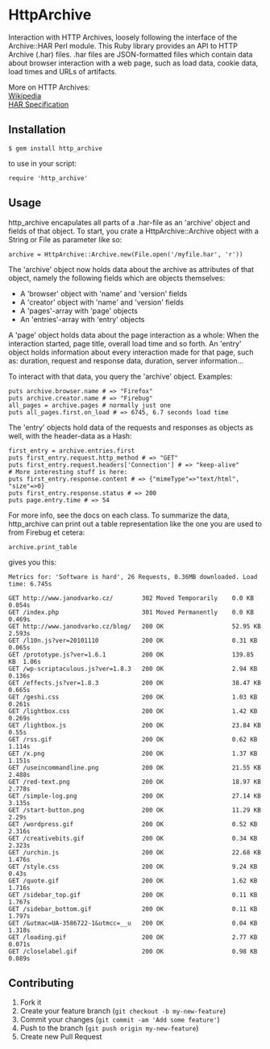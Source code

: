 # HttpArchive

Interaction with HTTP Archives, loosely following the interface of the Archive::HAR Perl module.
This Ruby library provides an API to HTTP Archive (.har) files. .har files are JSON-formatted files which contain data about browser interaction with a web page, such as load data, cookie data, load times and URLs of artifacts.

More on HTTP Archives:   
[Wikipedia](http://en.wikipedia.org/wiki/.har)   
[HAR Specification](http://www.softwareishard.com/blog/har-12-spec/)   

## Installation

    $ gem install http_archive

to use in your script:

    require 'http_archive'


## Usage

http_archive encapulates all parts of a .har-file as an 'archive' object and fields of that object.
To start, you crate a HttpArchive::Archive object with a String or File as parameter like so:

    archive = HttpArchive::Archive.new(File.open('/myfile.har', 'r'))

The 'archive' object now holds data about the archive as attributes of that object, namely the following fields which are objects themselves:

* A 'browser' object with 'name' and 'version' fields
* A 'creator' object with 'name' and 'version' fields
* A 'pages'-array with 'page' objects
* An 'entries'-array with 'entry' objects

A 'page' object holds data about the page interaction as a whole: When the interaction started, page title, overall load time and so forth. An 'entry' object holds information about every interaction made for that page, such as: duration, request  and response data, duration, server information...

To interact with that data, you query the 'archive' object. Examples:

    puts archive.browser.name # => "Firefox"
    puts archive.creator.name # => "Firebug"
    all_pages = archive.pages # normally just one
    puts all_pages.first.on_load # => 6745, 6.7 seconds load time

The 'entry' objects hold data of the requests and responses as objects as well, with the header-data as a Hash:

    first_entry = archive.entries.first
    puts first_entry.request.http_method # => "GET"
    puts first_entry.request.headers['Connection'] # => "keep-alive"
    # More interesting stuff is here:
    puts first_entry.response.content # => {"mimeType"=>"text/html", "size"=>0}
    puts first_entry.response.status # => 200
    puts page.entry.time # => 54

For more info, see the docs on each class.
To summarize the data, http_archive can print out a table representation like the one you are used to from Firebug et cetera:

    archive.print_table

gives you this:

    Metrics for: 'Software is hard', 26 Requests, 0.36MB downloaded. Load time: 6.745s

    GET http://www.janodvarko.cz/        302 Moved Temporarily    0.0 KB     0.054s
    GET /index.php                       301 Moved Permanently    0.0 KB     0.469s
    GET http://www.janodvarko.cz/blog/   200 OK                   52.95 KB   2.593s
    GET /l10n.js?ver=20101110            200 OK                   0.31 KB    0.065s
    GET /prototype.js?ver=1.6.1          200 OK                   139.85 KB  1.06s
    GET /wp-scriptaculous.js?ver=1.8.3   200 OK                   2.94 KB    0.136s
    GET /effects.js?ver=1.8.3            200 OK                   38.47 KB   0.665s
    GET /geshi.css                       200 OK                   1.03 KB    0.261s
    GET /lightbox.css                    200 OK                   1.42 KB    0.269s
    GET /lightbox.js                     200 OK                   23.84 KB   0.55s
    GET /rss.gif                         200 OK                   0.62 KB    1.114s
    GET /x.png                           200 OK                   1.37 KB    1.151s
    GET /useincommandline.png            200 OK                   21.55 KB   2.488s
    GET /red-text.png                    200 OK                   18.97 KB   2.778s
    GET /simple-log.png                  200 OK                   27.14 KB   3.135s
    GET /start-button.png                200 OK                   11.29 KB   2.29s
    GET /wordpress.gif                   200 OK                   0.52 KB    2.316s
    GET /creativebits.gif                200 OK                   0.34 KB    2.323s
    GET /urchin.js                       200 OK                   22.68 KB   1.476s
    GET /style.css                       200 OK                   9.24 KB    0.43s
    GET /quote.gif                       200 OK                   1.62 KB    1.716s
    GET /sidebar_top.gif                 200 OK                   0.11 KB    1.767s
    GET /sidebar_bottom.gif              200 OK                   0.11 KB    1.797s
    GET /&utmac=UA-3586722-1&utmcc=__u   200 OK                   0.04 KB    1.318s
    GET /loading.gif                     200 OK                   2.77 KB    0.071s
    GET /closelabel.gif                  200 OK                   0.98 KB    0.089s



## Contributing

1. Fork it
2. Create your feature branch (`git checkout -b my-new-feature`)
3. Commit your changes (`git commit -am 'Add some feature'`)
4. Push to the branch (`git push origin my-new-feature`)
5. Create new Pull Request
